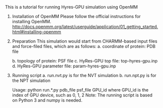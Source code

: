 This is a tutorial for running Hyres-GPU simulation using OpenMM

1. Installation of OpenMM
   Please follow the official instructions for installing OpenMM.
   http://docs.openmm.org/latest/userguide/application/01_getting_started.html#installing-openmm
   
2. Preparation
   This simulation would start from CHARMM-based input files and force-filed files, which are as follows:
   a. coordinate of protein: PDB file
   
   b. topology of protein: PSF file
   c. HyRes-GPU top file: top-hyres-gpu.inp
   d. HyRes-GPU parameter file: param-hyres-gpu.inp

4. Running script
   a. run.nvt.py is for the NVT simulation
   b. run.npt.py is for the NPT simulation
   
   Usage: python run.*.py pdb_file psf_file GPU_id
            where GPU_id is the index of GPU device, such as 0, 1, 2
   Note: The running script is based on Python 3 and numpy is needed.
   
